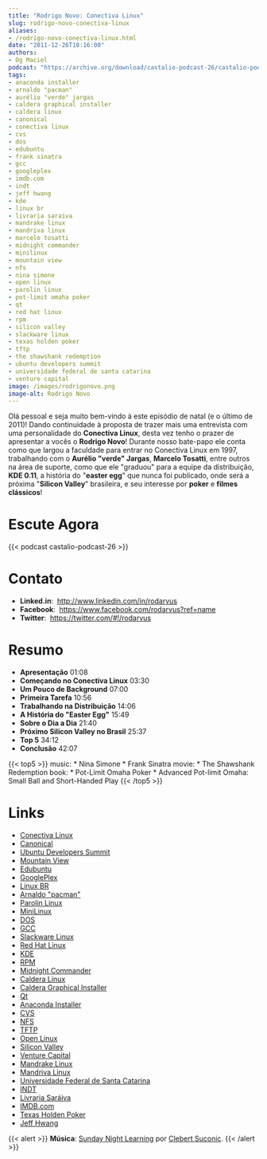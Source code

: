 ```yaml
---
title: "Rodrigo Novo: Conectiva Linux"
slug: rodrigo-novo-conectiva-linux
aliases:
- /rodrigo-novo-conectiva-linux.html
date: "2011-12-26T18:16:00"
authors:
- Og Maciel
podcast: "https://archive.org/download/castalio-podcast-26/castalio-podcast-26.mp3"
tags:
- anaconda installer
- arnaldo "pacman"
- aurélio "verde" jargas
- caldera graphical installer
- caldera linux
- canonical
- conectiva linux
- cvs
- dos
- edubuntu
- frank sinatra
- gcc
- googleplex
- imdb.com
- indt
- jeff hwang
- kde
- linux br
- livraria saraiva
- mandrake linux
- mandriva linux
- marcelo tosatti
- midnight commander
- minilinux
- mountain view
- nfs
- nina simone
- open linux
- parolin linux
- pot-limit omaha poker
- qt
- red hat linux
- rpm
- silicon valley
- slackware linux
- texas holden poker
- tftp
- the shawshank redemption
- ubuntu developers summit
- universidade federal de santa catarina
- venture capital
image: /images/rodrigonovo.png
image-alt: Rodrigo Novo
---
```


Olá pessoal e seja muito bem-vindo à este episódio de natal (e o último
de 2011)! Dando continuidade à proposta de trazer mais uma entrevista
com uma personalidade do **Conectiva Linux**, desta vez tenho o prazer
de apresentar a vocês o **Rodrigo Novo**! Durante nosso bate-papo ele
conta como que largou a faculdade para entrar no Conectiva Linux em
1997, trabalhando com o **Aurélio \"verde\" Jargas**, **Marcelo
Tosatti**, entre outros na área de suporte, como que ele \"graduou\"
para a equipe da distribuição, **KDE 0.11**, a história do \"**easter
egg**\" que nunca foi publicado, onde será a próxima \"**Silicon
Valley**\" brasileira, e seu interesse por **poker** e **filmes
clássicos**!

# Escute Agora

{{< podcast castalio-podcast-26 >}}

# Contato

- **Linked.in**:  <http://www.linkedin.com/in/rodarvus>
- **Facebook**:  <https://www.facebook.com/rodarvus?ref=name>
- **Twitter**:  <https://twitter.com/#!/rodarvus>

# Resumo

- **Apresentação** 01:08
- **Começando no Conectiva Linux** 03:30
- **Um Pouco de Background** 07:00
- **Primeira Tarefa** 10:56
- **Trabalhando na Distribuição** 14:06
- **A História do \"Easter Egg\"** 15:49
- **Sobre o Dia a Dia** 21:40
- **Próximo Silicon Valley no Brasil** 25:37
- **Top 5** 34:12
- **Conclusão** 42:07

{{< top5 >}}
music:
    * Nina Simone
    * Frank Sinatra
movie:
    * The Shawshank Redemption
book:
    * Pot-Limit Omaha Poker
    * Advanced Pot-limit Omaha: Small Ball and Short-Handed Play
{{< /top5 >}}

# Links

- [Conectiva Linux](https://duckduckgo.com/?q=Conectiva+Linux)
- [Canonical](https://duckduckgo.com/?q=Canonical)
- [Ubuntu Developers Summit](https://duckduckgo.com/?q=Ubuntu+Developers+Summit)
- [Mountain View](https://duckduckgo.com/?q=Mountain+View)
- [Edubuntu](https://duckduckgo.com/?q=Edubuntu)
- [GooglePlex](https://duckduckgo.com/?q=GooglePlex)
- [Linux BR](https://duckduckgo.com/?q=Linux+BR)
- [Arnaldo \"pacman\"](https://duckduckgo.com/?q=Arnaldo+)
- [Parolin Linux](https://duckduckgo.com/?q=Parolin+Linux)
- [MiniLinux](https://duckduckgo.com/?q=MiniLinux)
- [DOS](https://duckduckgo.com/?q=DOS)
- [GCC](https://duckduckgo.com/?q=GCC)
- [Slackware Linux](https://duckduckgo.com/?q=Slackware+Linux)
- [Red Hat Linux](https://duckduckgo.com/?q=Red+Hat+Linux)
- [KDE](https://duckduckgo.com/?q=KDE)
- [RPM](https://duckduckgo.com/?q=RPM)
- [Midnight Commander](https://duckduckgo.com/?q=Midnight+Commander)
- [Caldera Linux](https://duckduckgo.com/?q=Caldera+Linux)
- [Caldera Graphical Installer](https://duckduckgo.com/?q=Caldera+Graphical+Installer)
- [Qt](https://duckduckgo.com/?q=Qt)
- [Anaconda Installer](https://duckduckgo.com/?q=Anaconda+Installer)
- [CVS](https://duckduckgo.com/?q=CVS)
- [NFS](https://duckduckgo.com/?q=NFS)
- [TFTP](https://duckduckgo.com/?q=TFTP)
- [Open Linux](https://duckduckgo.com/?q=Open+Linux)
- [Silicon Valley](https://duckduckgo.com/?q=Silicon+Valley)
- [Venture Capital](https://duckduckgo.com/?q=Venture+Capital)
- [Mandrake Linux](https://duckduckgo.com/?q=Mandriva+Linux)
- [Mandriva Linux](https://duckduckgo.com/?q=Mandrake+Linux)
- [Universidade Federal de Santa Catarina](https://duckduckgo.com/?q=Universidade+Federal+de+Santa+Catarina)
- [INDT](https://duckduckgo.com/?q=INDT)
- [Livraria Saráiva](https://duckduckgo.com/?q=Livraria+Saráiva)
- [IMDB.com](https://duckduckgo.com/?q=IMDB.com)
- [Texas Holden Poker](https://duckduckgo.com/?q=Texas+Holden+Poker)
- [Jeff Hwang](https://duckduckgo.com/?q=Jeff+Hwang)

{{< alert >}}
**Música**: [Sunday Night Learning](http://soundcloud.com/clebertsuconic/sunday-night-lerning) por [Clebert Suconic](http://soundcloud.com/clebertsuconic).
{{< /alert >}}
